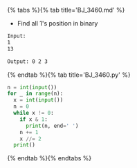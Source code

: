 {% tabs %}{% tab title='BJ_3460.md' %}

* Find all 1's position in binary

```txt
Input:
1
13

Output: 0 2 3
```

{% endtab %}{% tab title='BJ_3460.py' %}

```py
n = int(input())
for _ in range(n):
  x = int(input())
  n = 0
  while x != 0:
    if x & 1:
      print(n, end=' ')
    n += 1
    x //= 2
  print()
```

{% endtab %}{% endtabs %}
